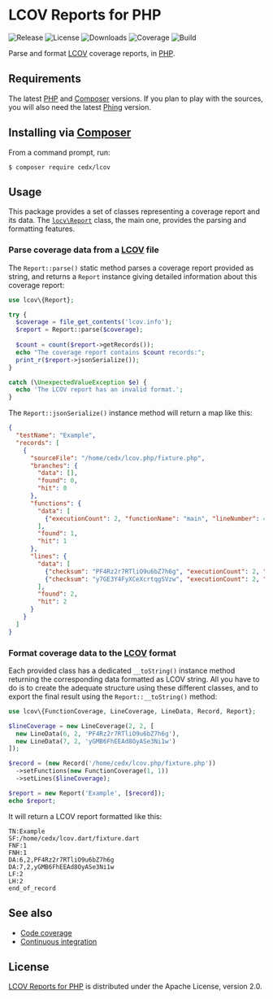 # LCOV Reports for PHP
![Release](https://img.shields.io/packagist/v/cedx/lcov.svg) ![License](https://img.shields.io/packagist/l/cedx/lcov.svg) ![Downloads](https://img.shields.io/packagist/dt/cedx/lcov.svg) ![Coverage](https://coveralls.io/repos/github/cedx/lcov.php/badge.svg) ![Build](https://travis-ci.org/cedx/lcov.php.svg)

Parse and format [LCOV](http://ltp.sourceforge.net/coverage/lcov.php) coverage reports, in [PHP](https://secure.php.net).

## Requirements
The latest [PHP](https://secure.php.net) and [Composer](https://getcomposer.org) versions.
If you plan to play with the sources, you will also need the latest [Phing](https://www.phing.info) version.

## Installing via [Composer](https://getcomposer.org)
From a command prompt, run:

```shell
$ composer require cedx/lcov
```

## Usage
This package provides a set of classes representing a coverage report and its data.
The [`locv\Report`](https://github.com/cedx/lcov.php/blob/master/lib/Report.php) class, the main one, provides the parsing and formatting features.

### Parse coverage data from a [LCOV](http://ltp.sourceforge.net/coverage/lcov.php) file
The `Report::parse()` static method parses a coverage report provided as string, and returns a `Report` instance giving detailed information about this coverage report:

```php
use lcov\{Report};

try {
  $coverage = file_get_contents('lcov.info');
  $report = Report::parse($coverage);
  
  $count = count($report->getRecords());
  echo "The coverage report contains $count records:";
  print_r($report->jsonSerialize());
}

catch (\UnexpectedValueException $e) {
  echo 'The LCOV report has an invalid format.';
}
```

The `Report::jsonSerialize()` instance method will return a map like this:

```json
{
  "testName": "Example",
  "records": [
    {
      "sourceFile": "/home/cedx/lcov.php/fixture.php",
      "branches": {
        "data": [],
        "found": 0,
        "hit": 0
      },
      "functions": {
        "data": [
          {"executionCount": 2, "functionName": "main", "lineNumber": 4}
        ],
        "found": 1,
        "hit": 1
      },
      "lines": {
        "data": [
          {"checksum": "PF4Rz2r7RTliO9u6bZ7h6g", "executionCount": 2, "lineNumber": 6},
          {"checksum": "y7GE3Y4FyXCeXcrtqgSVzw", "executionCount": 2, "lineNumber": 9}
        ],
        "found": 2,
        "hit": 2
      }
    }
  ]
}

```

### Format coverage data to the [LCOV](http://ltp.sourceforge.net/coverage/lcov.php) format
Each provided class has a dedicated `__toString()` instance method returning the corresponding data formatted as LCOV string.
All you have to do is to create the adequate structure using these different classes, and to export the final result using the `Report::__toString()` method:

```php
use lcov\{FunctionCoverage, LineCoverage, LineData, Record, Report};

$lineCoverage = new LineCoverage(2, 2, [
  new LineData(6, 2, 'PF4Rz2r7RTliO9u6bZ7h6g'),
  new LineData(7, 2, 'yGMB6FhEEAd8OyASe3Ni1w')
]);

$record = (new Record('/home/cedx/lcov.php/fixture.php'))
  ->setFunctions(new FunctionCoverage(1, 1))
  ->setLines($lineCoverage);

$report = new Report('Example', [$record]);
echo $report;
```

It will return a LCOV report formatted like this:

```
TN:Example
SF:/home/cedx/lcov.dart/fixture.dart
FNF:1
FNH:1
DA:6,2,PF4Rz2r7RTliO9u6bZ7h6g
DA:7,2,yGMB6FhEEAd8OyASe3Ni1w
LF:2
LH:2
end_of_record
```

## See also
- [Code coverage](https://coveralls.io/github/cedx/lcov.php)
- [Continuous integration](https://travis-ci.org/cedx/lcov.php)

## License
[LCOV Reports for PHP](https://github.com/cedx/lcov.php) is distributed under the Apache License, version 2.0.
